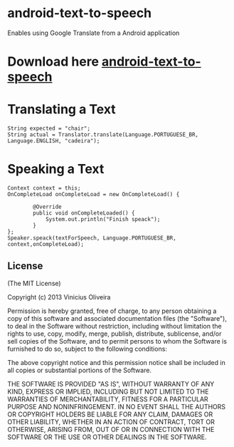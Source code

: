 android-text-to-speech
====================================

Enables using Google Translate from a Android application

Download here  [android-text-to-speech](https://github.com/viniciusmo/android-text-to-speech/blob/master/android-text-to-speech/target/android-text-to-speech-1.0.0.jar?raw=true) 
=============

Translating a Text
=============	
    String expected = "chair";
    String actual = Translator.translate(Language.PORTUGUESE_BR,
    Language.ENGLISH, "cadeira");

Speaking a Text
=============	
    Context context = this;
    OnCompleteLoad onCompleteLoad = new OnCompleteLoad() {
    
    		@Override
	    	public void onCompleteLoaded() {
    			System.out.println("Finish speack");
    		}
    };
    Speaker.speack(textForSpeech, Language.PORTUGUESE_BR, context,onCompleteLoad);

## License

(The MIT License)

Copyright (c) 2013 Vinicius Oliveira

Permission is hereby granted, free of charge, to any person obtaining a copy of this software and associated documentation files (the "Software"), to deal in the Software without restriction, including without limitation the rights to use, copy, modify, merge, publish, distribute, sublicense, and/or sell copies of the Software, and to permit persons to whom the Software is furnished to do so, subject to the following conditions:

The above copyright notice and this permission notice shall be included in all copies or substantial portions of the Software.

THE SOFTWARE IS PROVIDED "AS IS", WITHOUT WARRANTY OF ANY KIND, EXPRESS OR IMPLIED, INCLUDING BUT NOT LIMITED TO THE WARRANTIES OF MERCHANTABILITY, FITNESS FOR A PARTICULAR PURPOSE AND NONINFRINGEMENT. IN NO EVENT SHALL THE AUTHORS OR COPYRIGHT HOLDERS BE LIABLE FOR ANY CLAIM, DAMAGES OR OTHER LIABILITY, WHETHER IN AN ACTION OF CONTRACT, TORT OR OTHERWISE, ARISING FROM, OUT OF OR IN CONNECTION WITH THE SOFTWARE OR THE USE OR OTHER DEALINGS IN THE SOFTWARE.
